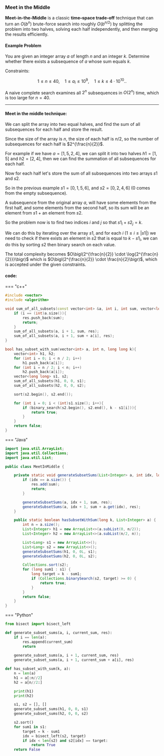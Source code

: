 ### Meet in the Middle

**Meet-in-the-Middle** is a classic **time–space trade-off** technique that can turn an $O(b^n)$ brute-force search into roughly $O(b^{n/2})$ by splitting the problem into two halves, solving each half independently, and then merging the results efficiently.

#### Example Problem

You are given an integer array $a$ of length $n$ and an integer $k$. Determine whether there exists a subsequence of $a$ whose sum equals $k$.

Constraints:

$$
1 \le n \le 40,\quad
1 \le a_i \le 10^9,\quad
1 \le k \le 4 \cdot 10^{10}..
$$

A naive complete search examines all $2^n$ subsequences in $O(2^n)$ time, which is too large for $n=40$.

---

#### Meet in the middle technique:

We can split the array into two equal halves, and find the sum of all subsequences for each half and store the result.

Since the size of the array is $n$, the size of each half is $n/2$, so the number of subsequences for each half is $2^{\frac{n}{2}}$.

For example if we have $a = [1, 5, 2, 4]$, we can split it into two halves $h1 = [1, 5]$ and $h2 = [2, 4]$, then we can find the summation of all subsequences for each half.

Now for each half let's store the sum of all subsequences into two arrays $s1$ and $s2$.

So in the previous example $s1 = [0, 1, 5, 6]$, and $s2 = [0, 2, 4, 6]$ ($0$ comes from the empty subsequence).

A subsequence from the original array $a$, will have some elements from the first half, and some elements from the second half, so its sum will be an element from $s1$ + an element from $s2$.

So the problem now is to find two indices $i$ and $j$ so that $s1_i + s2_j = k$.

We can do this by iterating over the array $s1$, and for each $i$ $(1 \leq i \leq |s1|)$ we need to check if there exists an element in $s2$ that is equal to $k - s1_i$, we can do this by sorting $s2$ then binary search on each value.

The total complexity becomes $O\bigl(2^{\frac{n}{2}} \cdot \log{2^{\frac{n}{2}}}\bigr)$ which is $O\bigl(2^{\frac{n}{2}} \cdot \frac{n}{2}\bigr)$, which is accepted under the given constraints.

#### code:

=== "c++"

```c++
#include <vector>
#include <algorithm>

void sum_of_all_subsets(const vector<int> &a, int i, int sum, vector<long long> &res){
    if (i == (int)a.size()){
        res.push_back(sum);
        return;
    }
    sum_of_all_subsets(a, i + 1, sum, res);
    sum_of_all_subsets(a, i + 1, sum + a[i], res);
}

bool has_subset_with_sum(vector<int> a, int n, long long k){
    vector<int> h1, h2;
    for (int i = 0; i < n / 2; i++)
        h1.push_back(a[i]);
    for (int i = n / 2; i < n; i++)
        h2.push_back(a[i]);
    vector<long long> s1, s2;
    sum_of_all_subsets(h1, 0, 0, s1);
    sum_of_all_subsets(h2, 0, 0, s2);

    sort(s2.begin(), s2.end());

    for (int i = 0; i < (int)s1.size(); i++){
        if (binary_search(s2.begin(), s2.end(), k - s1[i])){
            return true;
        }
    }
    return false;
}
```

=== "Java"

```java
import java.util.ArrayList;
import java.util.Collections;
import java.util.List;

public class MeetInMiddle {

    private static void generateSubsetSums(List<Integer> a, int idx, long sum, List<Long> res) {
        if (idx == a.size()) {
            res.add(sum);
            return;
        }

        generateSubsetSums(a, idx + 1, sum, res);
        generateSubsetSums(a, idx + 1, sum + a.get(idx), res);
    }

    public static boolean hasSubsetWithSum(long k, List<Integer> a) {
        int n = a.size();
        List<Integer> h1 = new ArrayList<>(a.subList(0, n/2));
        List<Integer> h2 = new ArrayList<>(a.subList(n/2, n));

        List<Long> s1 = new ArrayList<>();
        List<Long> s2 = new ArrayList<>();
        generateSubsetSums(h1, 0, 0L, s1);
        generateSubsetSums(h2, 0, 0L, s2);

        Collections.sort(s2);
        for (long sum1 : s1) {
            long target = k - sum1;
            if (Collections.binarySearch(s2, target) >= 0) {
                return true;
            }
        }
        return false;
    }
}
```

=== "Python"

```python
from bisect import bisect_left

def generate_subset_sums(a, i, current_sum, res):
    if i == len(a):
        res.append(current_sum)
        return
     
    generate_subset_sums(a, i + 1, current_sum, res)
    generate_subset_sums(a, i + 1, current_sum + a[i], res)

def has_subset_with_sum(k, a):
    n = len(a)
    h1 = a[:n//2]
    h2 = a[n//2:]

    print(h1)
    print(h2)

    s1, s2 = [], []
    generate_subset_sums(h1, 0, 0, s1)
    generate_subset_sums(h2, 0, 0, s2)

    s2.sort()
    for sum1 in s1:
        target = k - sum1
        idx = bisect_left(s2, target)
        if idx < len(s2) and s2[idx] == target:
            return True
    return False
```
